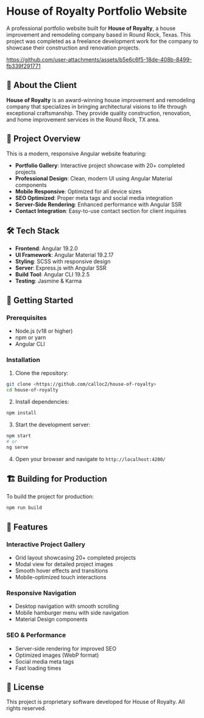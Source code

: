 # House of Royalty Portfolio Website

A professional portfolio website built for **House of Royalty**, a house improvement and remodeling company based in Round Rock, Texas. This project was completed as a freelance development work for the company to showcase their construction and renovation projects.

https://github.com/user-attachments/assets/b5e6c6f5-18de-408b-8499-fb339f291771

## 🏢 About the Client

**House of Royalty** is an award-winning house improvement and remodeling company that specializes in bringing architectural visions to life through exceptional craftsmanship. They provide quality construction, renovation, and home improvement services in the Round Rock, TX area.

## 🚀 Project Overview

This is a modern, responsive Angular website featuring:

- **Portfolio Gallery**: Interactive project showcase with 20+ completed projects
- **Professional Design**: Clean, modern UI using Angular Material components
- **Mobile Responsive**: Optimized for all device sizes
- **SEO Optimized**: Proper meta tags and social media integration
- **Server-Side Rendering**: Enhanced performance with Angular SSR
- **Contact Integration**: Easy-to-use contact section for client inquiries

## 🛠️ Tech Stack

- **Frontend**: Angular 19.2.0
- **UI Framework**: Angular Material 19.2.17
- **Styling**: SCSS with responsive design
- **Server**: Express.js with Angular SSR
- **Build Tool**: Angular CLI 19.2.5
- **Testing**: Jasmine & Karma

## 🚀 Getting Started

### Prerequisites

- Node.js (v18 or higher)
- npm or yarn
- Angular CLI

### Installation

1. Clone the repository:
```bash
git clone <https://github.com/calloc2/house-of-royalty>
cd house-of-royalty
```

2. Install dependencies:
```bash
npm install
```

3. Start the development server:
```bash
npm start
# or
ng serve
```

4. Open your browser and navigate to `http://localhost:4200/`

## 🏗️ Building for Production

To build the project for production:

```bash
npm run build
```

## 📱 Features

### Interactive Project Gallery
- Grid layout showcasing 20+ completed projects
- Modal view for detailed project images
- Smooth hover effects and transitions
- Mobile-optimized touch interactions

### Responsive Navigation
- Desktop navigation with smooth scrolling
- Mobile hamburger menu with side navigation
- Material Design components

### SEO & Performance
- Server-side rendering for improved SEO
- Optimized images (WebP format)
- Social media meta tags
- Fast loading times

## 📄 License

This project is proprietary software developed for House of Royalty. All rights reserved.
